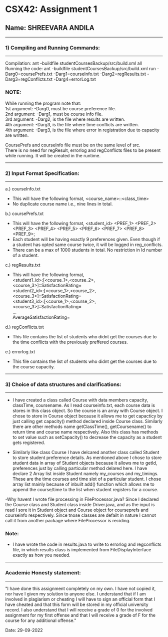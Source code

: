 # CSX42: Assignment 1
## Name: SHREEVARA ANDILA

-----------------------------------------------------------------------
### 1) Compiling and Running Commands:
-----------------------------------------------------------------------
Compilation: ant -buildfile studentCoursesBackup/src/build.xml all <br>
Running the code: ant -buildfile studentCoursesBackup/src/build.xml run -Darg0=coursePrefs.txt -Darg1=courseInfo.txt -Darg2=regResults.txt -Darg3=regConflicts.txt -Darg4=errorLog.txt 

### **NOTE**:

While running the program note that:     <br>
1st argument: -Darg0, must be course preference file.      <br>
2nd argument: -Darg1, must be course info file.         <br>
3rd argument: -Darg2, is the file where results are written.       <br>
4th argument: -Darg3, is the file where time conflicts are written.        <br>
4th argument: -Darg3, is the file where error in registration due to capacity are written.      <br>

CoursePrefs and courseInfo file must be on the same level of src.<br>
There is no need for regResult, errorlog and regConflicts files to be present while running. It will be created in the runtime.<br>

-----------------------------------------------------------------------
### 2) Input Format Specification:
-----------------------------------------------------------------------

a.) courseInfo.txt 

- This will have the following format, 
	<course_name>:<capacity>:<class_time> 
- No duplicate course name i.e., nine lines in total.

b.) coursePrefs.txt

- This will have the following format,
	<student_id> <PREF_1> <PREF_2> <PREF_3> <PREF_4> <PREF_5> <PREF_6> <PREF_7> <PREF_8> <PREF_9>; 
- Each student will be having exactly 9 preferences given. Even though if a student has opted same course twice, it will be logged in reg_conflicts.
- There can be a max of 1000 students in total. No restriction in Id number of a student.

c.) regResults.txt

- This will have the following format,<br>
	<student1_id>:[<course_1>,<course_2>,<course_3>]::SatisfactionRating=<value>  <br>
	<student2_id>:[<course_1>,<course_2>,<course_3>]::SatisfactionRating=<value>  <br>
	<student3_id>:[<course_1>,<course_2>,<course_3>]::SatisfactionRating=<value>  <br>
	...<br>
	AverageSatisfactionRating=<value><br>

d.) regConflicts.txt

- This file contains the list of students who didnt get the courses due to the time conflicts with the previously preffered courses.

e.) errorlog.txt

- This file contains the list of students who didnt get the courses due to the course capacity.

-----------------------------------------------------------------------
### 3)  Choice of data structures and clarifications:
-----------------------------------------------------------------------

- I have created a class called Course with data members capacity, classTime, coursename.
As I read courseinfo.txt, each course data is stores in this class object. So the course is an array with Course object.
I chose to store in Course object because it allows me to get capacticy by just calling get capacity() method declared inside
Course class. Similarly there are other methods name getClassTime(), getCoursename() to return time and course name respectively.
Also this class has methods to set value such as setCapacity() to decrease the capacity as a student gets registered.

- Similarly like class Course I have delcared another class called Student to store student preference details.
As mentioned above I chose to store student data in array of Student objects because it allows me to getId, preferences just by calling particular method delared here.
I have declare 2 Array list inside Student namely my_courses and my_timings.
These are the time courses and time slot of a particular student.
I chose array list mainly because of inbuilt add() function which allows me to append the course/time to the list when student registers for a course.

-Why havent I wrote file processing in FileProcessor.java?
Since I declared the Course class and Student class inside Driver.java, and as the input is read I sore it in Student object and Course object for courseprefs and courseinfo respectively. Since tnose classes are defailt in nature I cannot call it from another package where FileProcessor is reciding.

### Note: 
- I have wrote the code in results.java to write to errorlog and regconflicts file, in which results class is implemented from FileDisplayInterface exactly as how you needed.

-----------------------------------------------------------------------
### Academic Honesty statement:
-----------------------------------------------------------------------

"I have done this assignment completely on my own. I have not copied
it, nor have I given my solution to anyone else. I understand that if
I am involved in plagiarism or cheating I will have to sign an
official form that I have cheated and that this form will be stored in
my official university record. I also understand that I will receive a
grade of 0 for the involved assignment for my first offense and that I
will receive a grade of F for the course for any additional
offense."

Date: 29-09-2022


